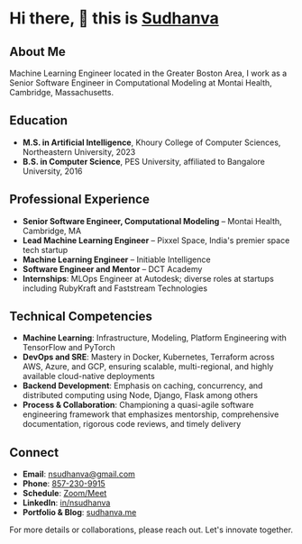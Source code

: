 # Hi there, 👋 this is [Sudhanva](https://sudhanva.me)

## About Me

Machine Learning Engineer located in the Greater Boston Area, I work as a Senior Software Engineer in Computational Modeling at Montai Health, Cambridge, Massachusetts.

## Education
- **M.S. in Artificial Intelligence**, Khoury College of Computer Sciences, Northeastern University, 2023
- **B.S. in Computer Science**, PES University, affiliated to Bangalore University, 2016

## Professional Experience
- **Senior Software Engineer, Computational Modeling** – Montai Health, Cambridge, MA
- **Lead Machine Learning Engineer** – Pixxel Space, India's premier space tech startup
- **Machine Learning Engineer** – Initiable Intelligence
- **Software Engineer and Mentor** – DCT Academy
- **Internships**: MLOps Engineer at Autodesk; diverse roles at startups including RubyKraft and Faststream Technologies

## Technical Competencies
- **Machine Learning**: Infrastructure, Modeling, Platform Engineering with TensorFlow and PyTorch
- **DevOps and SRE**: Mastery in Docker, Kubernetes, Terraform across AWS, Azure, and GCP, ensuring scalable, multi-regional, and highly available cloud-native deployments
- **Backend Development**: Emphasis on caching, concurrency, and distributed computing using Node, Django, Flask among others
- **Process & Collaboration**: Championing a quasi-agile software engineering framework that emphasizes mentorship, comprehensive documentation, rigorous code reviews, and timely delivery

## Connect
- **Email**: [nsudhanva@gmail.com](mailto:nsudhanva@gmail.com)
- **Phone**: [857-230-9915](tel:8572309915)
- **Schedule**: [Zoom/Meet](https://cal.sudhanva.me)
- **LinkedIn**: [in/nsudhanva](https://linkedin.com/in/nsudhanva)
- **Portfolio & Blog**: [sudhanva.me](https://sudhanva.me)

For more details or collaborations, please reach out. Let's innovate together.
